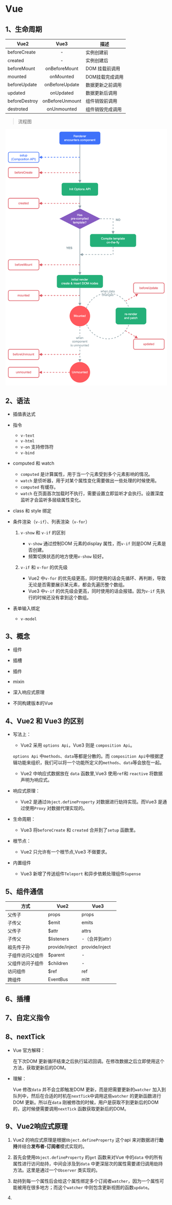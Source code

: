 # Vue 

## 1、生命周期

| Vue2 | Vue3 | 描述 |
| --- | :---: | --- |
| beforeCreate | - |  实例创建前 |
| created | - | 实例创建后 |
| beforeMount | onBeforeMount | DOM  挂载前调用 |
| mounted | onMounted | DOM挂载完成调用 |
| beforeUpdate | onBeforeUpdate | 数据更新之前调用 |
| updated | onUpdated | 数据更新后调用 |
| beforeDestroy | onBeforeUnmount | 组件销毁前调用 |
| destroted | onUnmounted | 组件销毁完成调用 |

> 流程图
    
![](../imgs/vue/lifecycle.png)

## 2、语法

+ 插值表达式

+ 指令

    + `v-text`
    + `v-html`
    + `v-on` 支持修饰符
    + `v-bind`
    
+ computed 和 watch
    
    + `computed` 是计算属性，用于当一个元素受到多个元素影响的情况。
    + `watch` 是侦听器，用于对某个属性变化需要做出一些处理的时候使用。
    + `computed` 有缓存。
    + `watch` 在页面首次加载时不执行，需要设置立即监听才会执行。设置深度监听才会监听多层级属性变化。

+ class 和 style 绑定

+ 条件渲染（`v-if`）、列表渲染（`v-for`）  

    1. `v-show` 和 `v-if` 的区别

        + `v-show` 通过控制DOM 元素的display 属性，而`v-if` 则是DOM 元素是否创建。
        + 频繁切换状态的地方使用`v-show` 较好。
    2. `v-if` 和 `v-for` 的优先级

        + Vue2 中`v-for` 的优先级更高，同时使用的话会先循环、再判断，导致无论是否需要展示某元素，都会先遍历整个数组。
        + Vue3 中`v-if` 的优先级会更高，同时使用的话会报错。因为`v-if` 先执行的时候还没有拿到这个数组。

+ 表单输入绑定

    + `v-model`

## 3、概念

+ 组件

+ 插槽

+ 插件

+ mixin

+ 深入响应式原理

+ 不同构建版本的Vue

## 4、Vue2 和 Vue3 的区别

+ 写法上：

    + Vue2 采用 `options Api`，Vue3 则是 `composition Api`。

    `options Api` 中`methods`、`data`等都是分散的。而 `composition Api`中根据逻辑功能来组织，我们可以将一个功能所定义的`methods`、`data`等会放在一起。

    + Vue2 中响应式数据放在 `data` 函数里,Vue3 使用`ref`和 `reactive` 将数据声明为响应式。

+ 响应式原理：

    + Vue2 是通过`Object.defineProperty` 对数据进行劫持实现。而Vue3 是通过使用`Proxy` 对数据代理实现的。

+ 生命周期：

    + Vue3 将`beforeCreate` 和 `created` 合并到了`setup` 函数里。

+ 根节点：

    + Vue2 只允许有一个根节点,Vue3 不做要求。

+ 内置组件

    + Vue3 新增了传送组件`Teleport` 和异步依赖处理组件`Supense`


## 5、组件通信

| 方式 | Vue2 | Vue3 |
| --- | --- | --- |
| 父传子 | props | props |
| 子传父 | $emit | emits |
| 父传子 | $attr | attrs |
| 子传父 | $listeners | -（合并到attr） |
| 祖先传子孙 | provide/inject | provide/inject |
| 子组件访问父组件 | $parent | - |
| 父组件访问子组件 | $children | - |
| 访问组件 | $ref | ref |
| 跨组件 | EventBus | mitt |

## 6、插槽

## 7、自定义指令

## 8、nextTick

+ Vue 官方解释：

    在下次DOM 更新循环结束之后执行延迟回调。在修改数据之后立即使用这个方法，获取更新后的DOM。

+ 理解：

    Vue 修改`data` 并不会立即触发DOM 更新，而是把需要更新的`watcher` 加入到队列中，然后在合适的时机在`nextTick`中调用这些`watcher` 的更新函数进行DOM 更新。所以在`data` 刚被修改的时候，用户是获取不到更新后的DOM 的，这时候便需要调用`nextTick` 函数获取更新后的DOM。

## 9、Vue2响应式原理

1. Vue2 的响应式原理是根据`Object.defineProperty` 这个api 来对数据进行**劫持**并结合**发布者-订阅者**模式实现的。

2. 首先会使用`Object.defineProperty` 的`get` 函数来对Vue 中的`data` 中的所有属性进行访问劫持，中间会涉及到`data` 中更深层次的属性需要递归调用劫持方法。这里是通过一个`Observer` 类实现的。

3. 劫持到每一个属性后会给这个属性绑定多个订阅者`watcher`，因为一个属性可能被用在很多地方；而这个`watcher` 中则包含更新视图的函数`update`。

4. 